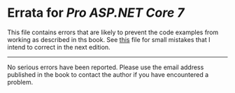 # Errata for *Pro ASP.NET Core 7*

This file contains errors that are likely to prevent the code examples from working as described in ths book. See [this](typos.md) file for small mistakes that I intend to correct in the next edition.

---

No serious errors have been reported. Please use the email address published in the book to contact the author if you have encountered a problem.




